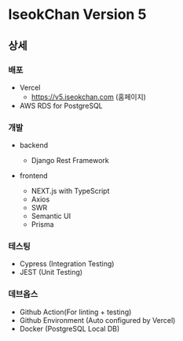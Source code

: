 # IseokChan Version 5

## 상세

### 배포

- Vercel
  - https://v5.iseokchan.com (홈페이지)
- AWS RDS for PostgreSQL

### 개발

- backend

  - Django Rest Framework

- frontend
  - NEXT.js with TypeScript
  - Axios
  - SWR
  - Semantic UI
  - Prisma

### 테스팅

- Cypress (Integration Testing)
- JEST (Unit Testing)

### 데브옵스

- Github Action(For linting + testing)
- Github Environment (Auto configured by Vercel)
- Docker (PostgreSQL Local DB)
